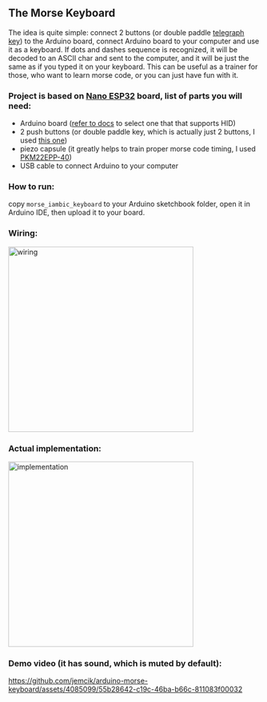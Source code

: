 ## The Morse Keyboard
The idea is quite simple: connect 2 buttons (or double paddle [telegraph key](https://en.wikipedia.org/wiki/Telegraph_key)) to the Arduino board, 
connect Arduino board to your computer and use it as a keyboard.
If dots and dashes sequence is recognized, it will be decoded to an ASCII char and sent to the computer,
and it will be just the same as if you typed it on your keyboard.
This can be useful as a trainer for those, who want to learn morse code, or you can just have fun with it.

### Project is based on [Nano ESP32](https://docs.arduino.cc/hardware/nano-esp32/) board, list of parts you will need:
- Arduino board ([refer to docs](https://www.arduino.cc/reference/en/language/functions/usb/keyboard/) to select one that that supports HID)
- 2 push buttons (or double paddle key, which is actually just 2 buttons, I used [this one](https://www.ebay.com/itm/386997549076))
- piezo capsule (it greatly helps to train proper morse code timing, I used [PKM22EPP-40](https://www.murata.com/products/productdetail?partno=PKM22EPPH4001-B0))
- USB cable to connect Arduino to your computer

### How to run:
copy `morse_iambic_keyboard` to your Arduino sketchbook folder, open it in Arduino IDE, then upload it to your board.

### Wiring:
<img width="370" alt="wiring" src="https://github.com/jemcik/arduino-morse-keyboard/assets/4085099/45395f8c-7f01-4ade-8606-d3d7793394d1">

### Actual implementation:
<img width="370" alt="implementation" src="https://github.com/jemcik/arduino-morse-keyboard/assets/4085099/a3df8dd8-782d-4f6f-8844-486ec534b3ef">

### Demo video (it has sound, which is muted by default):
https://github.com/jemcik/arduino-morse-keyboard/assets/4085099/55b28642-c19c-46ba-b66c-811083f00032

